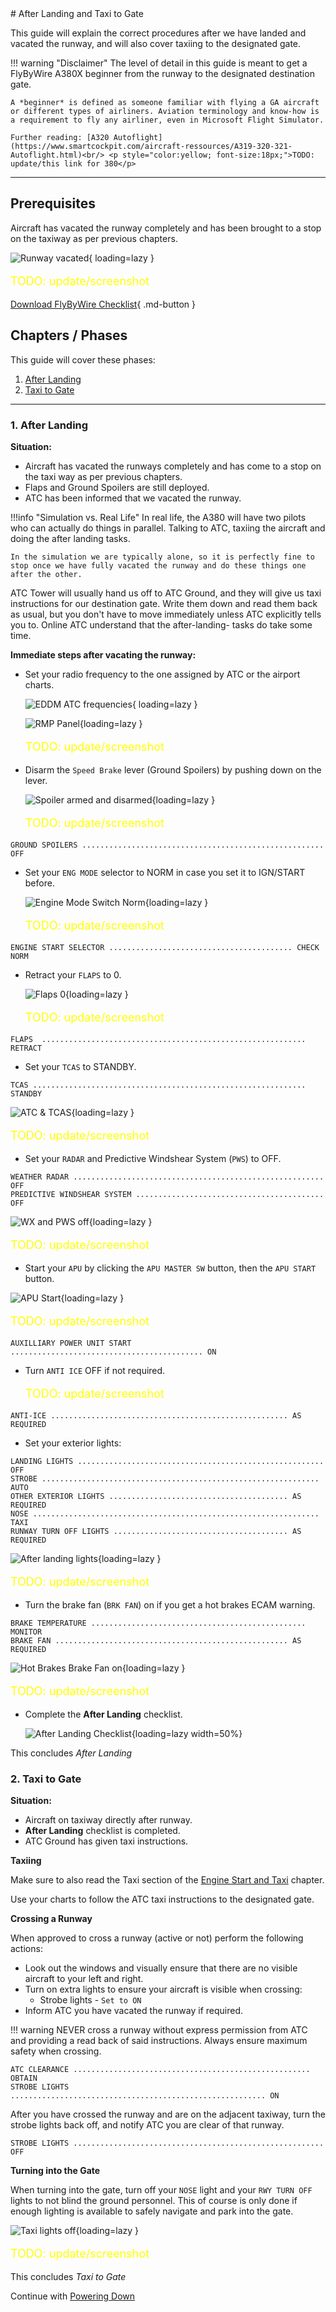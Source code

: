<link rel="stylesheet" href="/stylesheets/bg.css">
# After Landing and Taxi to Gate

This guide will explain the correct procedures after we have landed and vacated the runway, and will also cover taxiing to the designated gate.

!!! warning "Disclaimer"
    The level of detail in this guide is meant to get a FlyByWire A380X beginner from the runway to the designated destination gate.

    A *beginner* is defined as someone familiar with flying a GA aircraft or different types of airliners. Aviation terminology and know-how is a requirement to fly any airliner, even in Microsoft Flight Simulator.

    Further reading: [A320 Autoflight](https://www.smartcockpit.com/aircraft-ressources/A319-320-321-Autoflight.html)<br/> <p style="color:yellow; font-size:18px;">TODO: update/this link for 380</p>


---

## Prerequisites

Aircraft has vacated the runway completely and has been brought to a stop on the taxiway as per previous chapters.

![Runway vacated](../assets/beginner-guide/after-landing/rwy-vacated.png "Runway vacated"){ loading=lazy } <p style="color:yellow; font-size:18px;">TODO: update/screenshot</p>

[Download FlyByWire Checklist](../assets/sop/A32NX%20Documentation/FBW%20A32NX%20Checklist.pdf){ .md-button }

## Chapters / Phases

This guide will cover these phases:

1. [After Landing](#1-after-landing)
2. [Taxi to Gate](#2-taxi-to-gate)

---

### 1. After Landing

**Situation:**

- Aircraft has vacated the runways completely and has come to a stop on the taxi way as per previous chapters.
- Flaps and Ground Spoilers are still deployed.
- ATC has been informed that we vacated the runway.

!!!info "Simulation vs. Real Life"
    In real life, the A380 will have two pilots who can actually do things in parallel. Talking to ATC, taxiing the aircraft and doing the after landing tasks.

    In the simulation we are typically alone, so it is perfectly fine to stop once we have fully vacated the runway and do these things one after the other.

ATC Tower will usually hand us off to ATC Ground, and they will give us taxi instructions for our destination gate. Write them down and read them back as usual, but you don't have to move immediately unless ATC explicitly tells you to. Online ATC understand that the after-landing- tasks do take some time.

**Immediate steps after vacating the runway:**

- Set your radio frequency to the one assigned by ATC or the airport charts.

    ![EDDM ATC frequencies](../assets/beginner-guide/after-landing/EDDM-frequency-chart.png "EDDM ATC frequencies"){ loading=lazy }

    ![RMP Panel](../assets/beginner-guide/after-landing/RMP-Panel.png "RMP Panel"){loading=lazy } <p style="color:yellow; font-size:18px;">TODO: update/screenshot</p>

- Disarm the `Speed Brake` lever (Ground Spoilers) by pushing down on the lever.

    ![Spoiler armed and disarmed](../assets/beginner-guide/after-landing/Spoiler.png "Spoiler armed and disarmed"){loading=lazy } <p style="color:yellow; font-size:18px;">TODO: update/screenshot</p>

`GROUND SPOILERS ...................................................... OFF`<br/>

- Set your `ENG MODE` selector to NORM in case you set it to IGN/START before.

    ![Engine Mode Switch Norm](../assets/beginner-guide/after-landing/Engine-Mode-Switch-Norm.png "Engine Mode Switch Norm"){loading=lazy } <p style="color:yellow; font-size:18px;">TODO: update/screenshot</p>

`ENGINE START SELECTOR ......................................... CHECK NORM`<br/>

- Retract your `FLAPS` to 0.

    ![Flaps 0](../assets/beginner-guide/after-landing/Flaps-0.png "Flaps 0"){loading=lazy } <p style="color:yellow; font-size:18px;">TODO: update/screenshot</p>

`FLAPS  ........................................................... RETRACT`<br/>

- Set your `TCAS` to STANDBY.

`TCAS ............................................................. STANDBY`<br/>

![ATC & TCAS](../assets/beginner-guide/after-landing/tcas-panel.png "ATC & TCAS"){loading=lazy } <p style="color:yellow; font-size:18px;">TODO: update/screenshot</p>

- Set your `RADAR` and Predictive Windshear System (`PWS`) to OFF.

`WEATHER RADAR ........................................................ OFF`<br/>
`PREDICTIVE WINDSHEAR SYSTEM .......................................... OFF`<br/>

![WX and PWS off](../assets/beginner-guide/after-landing/radar-pws-off.png "WX and PWS off"){loading=lazy } <p style="color:yellow; font-size:18px;">TODO: update/screenshot</p>

- Start your `APU` by clicking the `APU MASTER SW` button, then the `APU START` button.

![APU Start](../assets/beginner-guide/starting-aircraft/APU-Start.png "APU Start"){loading=lazy } <p style="color:yellow; font-size:18px;">TODO: update/screenshot</p>

`AUXILLIARY POWER UNIT START ........................................... ON`<br/>

- Turn `ANTI ICE` OFF if not required. <p style="color:yellow; font-size:18px;">TODO: update/screenshot</p>

`ANTI-ICE ..................................................... AS REQUIRED`<br/>

- Set your exterior lights:

`LANDING LIGHTS ....................................................... OFF`<br/>
`STROBE .............................................................. AUTO`<br/>
`OTHER EXTERIOR LIGHTS ........................................ AS REQUIRED`<br/>
`NOSE ................................................................ TAXI`<br/>
`RUNWAY TURN OFF LIGHTS ....................................... AS REQUIRED`<br/>

![After landing lights](../assets/beginner-guide/after-landing/taxi-lights-on.png "After landing lights"){loading=lazy } <p style="color:yellow; font-size:18px;">TODO: update/screenshot</p>

- Turn the brake fan (`BRK FAN`) on if you get a hot brakes ECAM warning.

`BRAKE TEMPERATURE ................................................ MONITOR`<br/>
`BRAKE FAN .................................................... AS REQUIRED`<br/>

![Hot Brakes Brake Fan on](../assets/beginner-guide/after-landing/Brake-Fan.png "Hot Brakes Brake Fan on"){loading=lazy } <p style="color:yellow; font-size:18px;">TODO: update/screenshot</p>

- Complete the **After Landing** checklist.

    ![After Landing Checklist](../assets/beginner-guide/after-landing/After-landing-checklist.png "After Landing Checklist"){loading=lazy width=50%}

This concludes *After Landing*

### 2. Taxi to Gate

**Situation:**

- Aircraft on taxiway directly after runway.
- **After Landing** checklist is completed.
- ATC Ground has given taxi instructions.

**Taxiing**

Make sure to also read the Taxi section of the [Engine Start and Taxi](04_engine-start-taxi#taxi) chapter.

Use your charts to follow the ATC taxi instructions to the designated gate.

**Crossing a Runway**

When approved to cross a runway (active or not) perform the following actions:

- Look out the windows and visually ensure that there are no visible aircraft to your left and right.
- Turn on extra lights to ensure your aircraft is visible when crossing:
    - Strobe lights - `Set to ON`
- Inform ATC you have vacated the runway if required.

!!! warning
    NEVER cross a runway without express permission from ATC and providing a read back of said instructions. Always ensure maximum safety when crossing.

`ATC CLEARANCE ..................................................... OBTAIN`<br/>
`STROBE LIGHTS ......................................................... ON`<br/>

After you have crossed the runway and are on the adjacent taxiway, turn the strobe lights back off, and notify ATC you are clear of that runway.

`STROBE LIGHTS ........................................................ OFF`<br/>

**Turning into the Gate**

 When turning into the gate, turn off your `NOSE` light and your `RWY TURN OFF` lights to not blind the ground personnel. This of course is only done if enough lighting is available to safely navigate and park into the gate.

![Taxi lights off](../assets/beginner-guide/after-landing/taxi-lights-off.png "Lights_Taxi_off.png"){loading=lazy } <p style="color:yellow; font-size:18px;">TODO: update/screenshot</p>

This concludes *Taxi to Gate*

Continue with [Powering Down](09_powering-down)
